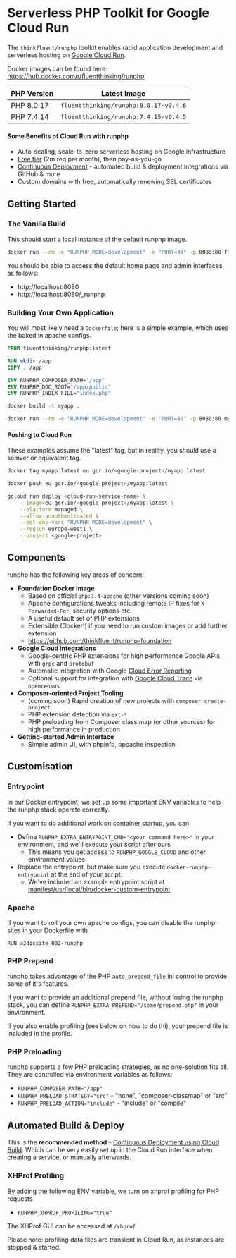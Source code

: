 # Serverless PHP Toolkit for Google Cloud Run

The `thinkfluent/runphp` toolkit enables rapid application development and serverless hosting on [Google Cloud Run](https://cloud.google.com/run).

Docker images can be found here: https://hub.docker.com/r/fluentthinking/runphp

| PHP Version | Latest Image |
| --- | --- |
| PHP 8.0.17 | `fluentthinking/runphp:8.0.17-v0.4.6` |
| PHP 7.4.14 | `fluentthinking/runphp:7.4.15-v0.4.5` |

#### Some Benefits of Cloud Run with runphp

* Auto-scaling, scale-to-zero serverless hosting on Google infrastructure
* [Free tier](https://cloud.google.com/run#section-14) (2m req per month), then pay-as-you-go
* [Continuous Deployment](https://cloud.google.com/blog/products/application-development/cloud-run-integrates-with-continuous-deployment) - automated build & deployment integrations via GitHub & more
* Custom domains with free, automatically renewing SSL certificates

## Getting Started

### The Vanilla Build

This should start a local instance of the default runphp image.
```bash
docker run --rm -e "RUNPHP_MODE=development" -e "PORT=80" -p 8080:80 fluentthinking/runphp:latest
```

You should be able to access the default home page and admin interfaces as follows:
* http://localhost:8080
* http://localhost:8080/_runphp

### Building Your Own Application

You will most likely need a `Dockerfile`; here is a simple example, which uses the baked in apache configs.

```Dockerfile
FROM fluentthinking/runphp:latest

RUN mkdir /app
COPY . /app

ENV RUNPHP_COMPOSER_PATH="/app"
ENV RUNPHP_DOC_ROOT="/app/public"
ENV RUNPHP_INDEX_FILE="index.php"
```

```bash
docker build -t myapp .
```
```bash
docker run --rm -e "RUNPHP_MODE=development" -e "PORT=80" -p 8080:80 myapp:latest
```

#### Pushing to Cloud Run

These examples assume the "latest" tag, but in reality, you should use a semver or equivalent tag.

```bash
docker tag myapp:latest eu.gcr.io/<google-project>/myapp:latest
```
```bash
docker push eu.gcr.io/<google-project>/myapp:latest
```
```bash
gcloud run deploy <cloud-run-service-name> \
    --image=eu.gcr.io/<google-project>/myapp:latest \
    --platform managed \
    --allow-unauthenticated \
    --set-env-vars "RUNPHP_MODE=development" \
    --region europe-west1 \
    --project <google-project>
```

## Components
runphp has the following key areas of concern:

* **Foundation Docker Image**
  * Based on official `php:7.4-apache` (other versions coming soon)
  * Apache configurations tweaks including remote IP fixes for `X-Forwarded-For`, security options etc.
  * A useful default set of PHP extensions
  * Extensible (Docker!) if you need to run custom images or add further extension
  * https://github.com/thinkfluent/runphp-foundation 
* **Google Cloud Integrations**
  * Google-centric PHP extensions for high performance Google APIs with `grpc` and `protobuf`
  * Automatic integration with Google [Cloud Error Reporting](https://cloud.google.com/error-reporting)
  * Optional support for integration with [Google Cloud Trace](https://cloud.google.com/trace) via `opencensus`
* **Composer-oriented Project Tooling**
  * (coming soon) Rapid creation of new projects with `composer create-project`
  * PHP extension detection via `ext-*`
  * PHP preloading from Composer class map (or other sources) for high performance in production
* **Getting-started Admin Interface**
  * Simple admin UI, with phpinfo, opcache inspection


## Customisation

### Entrypoint

In our Docker entrypoint, we set up some important ENV variables to help the runphp stack operate correctly.

If you want to do additional work on container startup, you can 

* Define `RUNPHP_EXTRA_ENTRYPOINT_CMD="<your command here>"` in your environment, and we'll execute your script after ours
  * This means you get access to `RUNPHP_GOOGLE_CLOUD` and other environment values
* Replace the entrypoint, but make sure you execute `docker-runphp-entrypoint` at the end of your script.
  * We've included an example entrypoint script at [manifest/usr/local/bin/docker-custom-entrypoint](/runphp/thinkfluent/runphp/blob/master/manifest/usr/local/bin/docker-custom-entrypoint)

### Apache

If you want to roll your own apache configs, you can disable the runphp sites in your Dockerfile with
```
RUN a2dissite 002-runphp
``` 

### PHP Prepend

runphp takes advantage of the PHP `auto_prepend_file` ini control to provide some of it's features.

If you want to provide an additional prepend file, without losing the runphp stack, you can 
define `RUNPHP_EXTRA_PREPEND="/some/prepend.php"` in your environment.

If you also enable profiling (see below on how to do thi), your prepend file is included in the profile.

### PHP Preloading

runphp supports a few PHP preloading strategies, as no one-solution fits all. 
They are controlled via environment variables as follows:

* `RUNPHP_COMPOSER_PATH="/app"`
* `RUNPHP_PRELOAD_STRATEGY="src"` - "none", "composer-classmap" or "src"
* `RUNPHP_PRELOAD_ACTION="include"` - "include" or "compile"

## Automated Build & Deploy
This is the **recommended method** - [Continuous Deployment using Cloud Build](https://cloud.google.com/run/docs/continuous-deployment-with-cloud-build). Which can be very easily set up in the Cloud Run interface when creating a service, or manually afterwards.

### XHProf Profiling

By adding the following ENV variable, we turn on xhprof profiling for PHP requests
* `RUNPHP_XHPROF_PROFILING="true"`

The XHProf GUI can be accessed at `/xhprof`

Please note: profiling data files are transient in Cloud Run, as instances are stopped & started.
